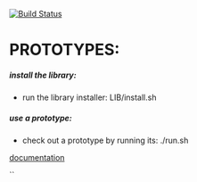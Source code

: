 
[![Build Status](https://travis-ci.org/brownman/prototypes.svg?branch=develop)](https://travis-ci.org/brownman/prototypes)
    
  
PROTOTYPES:
===

##### install the library:
- run the library installer: LIB/install.sh

##### use a prototype:
- check out a prototype by running its: ./run.sh 

[documentation]( http://brownman.github.io/do_for_others_first_gitbook/my_products/README.html )


``

